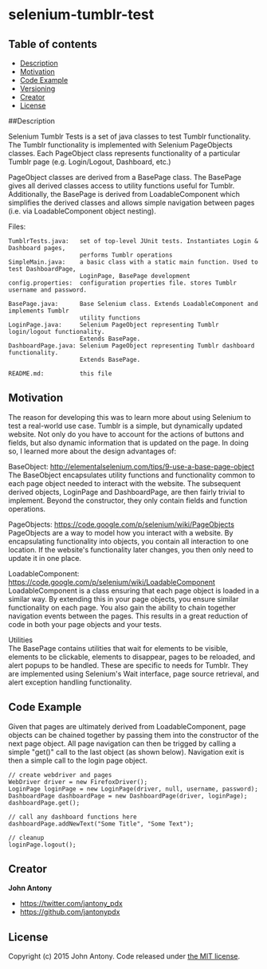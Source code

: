 # selenium-tumblr-test 

## Table of contents

- [Description](#description)
- [Motivation](#motivation)
- [Code Example](#code-example)
- [Versioning](#versioning)
- [Creator](#creator)
- [License](#license)

##Description

Selenium Tumblr Tests is a set of java classes to test Tumblr functionality. The Tumblr functionality is implemented with Selenium PageObjects classes. Each PageObject class represents functionality of a particular Tumblr page (e.g. Login/Logout, Dashboard, etc.) 

PageObject classes are derived from a BasePage class. The BasePage gives all derived classes access to utility functions useful for Tumblr. Additionally, the BasePage is derived from LoadableComponent which simplifies the derived classes and allows simple navigation between pages (i.e. via LoadableComponent object nesting).

Files:
```
TumblrTests.java:   set of top-level JUnit tests. Instantiates Login & Dashboard pages, 
                    performs Tumblr operations
SimpleMain.java:    a basic class with a static main function. Used to test DashboardPage, 
                    LoginPage, BasePage development
config.properties:  configuration properties file. stores Tumblr username and password.

BasePage.java:      Base Selenium class. Extends LoadableComponent and implements Tumblr 
                    utility functions
LoginPage.java:     Selenium PageObject representing Tumblr login/logout functionality. 
                    Extends BasePage.
DashboardPage.java: Selenium PageObject representing Tumblr dashboard functionality. 
                    Extends BasePage.

README.md:          this file
```

## Motivation

The reason for developing this was to learn more about using Selenium to test a real-world use case. Tumblr is a simple, but dynamically updated website. Not only do you have to account for the actions of buttons and fields, but also dynamic information that is updated on the page. In doing so, I learned more about the design advantages of:

BaseObject: http://elementalselenium.com/tips/9-use-a-base-page-object<br/>
The BaseObject encapsulates utility functions and functionality common to each page object needed to interact with the website. The subsequent derived objects, LoginPage and DashboardPage, are then fairly trivial to implement. Beyond the constructor, they only contain fields and function operations.

PageObjects: https://code.google.com/p/selenium/wiki/PageObjects<br/>
PageObjects are a way to model how you interact with a website. By encapsulating functionality into objects, you contain all interaction to one location. If the website's functionality later changes, you then only need to update it in one place.

LoadableComponent: https://code.google.com/p/selenium/wiki/LoadableComponent<br/>
LoadableComponent is a class ensuring that each page object is loaded in a similar way. By extending this in your page objects, you ensure similar functionality on each page. You also gain the ability to chain together navigation events between the pages. This results in a great reduction of code in both your page objects and your tests.

Utilities<br/>
The BasePage contains utilities that wait for elements to be visible, elements to be clickable, elements to disappear, pages to be reloaded, and alert popups to be handled. These are specific to needs for Tumblr. They are implemented using Selenium's Wait interface, page source retrieval, and alert exception handling functionality.

## Code Example

Given that pages are ultimately derived from LoadableComponent, page objects can be chained together by passing them into the constructor of the next page object. All page navigation can then be trigged by calling a simple "get()" call to the last object (as shown below). Navigation exit is then a simple call to the login page object.
```
// create webdriver and pages		
WebDriver driver = new FirefoxDriver();		
LoginPage loginPage = new LoginPage(driver, null, username, password);
DashboardPage dashboardPage = new DashboardPage(driver, loginPage);
dashboardPage.get();

// call any dashboard functions here
dashboardPage.addNewText("Some Title", "Some Text");

// cleanup
loginPage.logout();
```

## Creator

**John Antony**

- <https://twitter.com/jantony_pdx>
- <https://github.com/jantonypdx>

## License

Copyright (c) 2015 John Antony. Code released under [the MIT license](https://github.com/jantonypdx/selenium-tumblr-test/license.txt).
